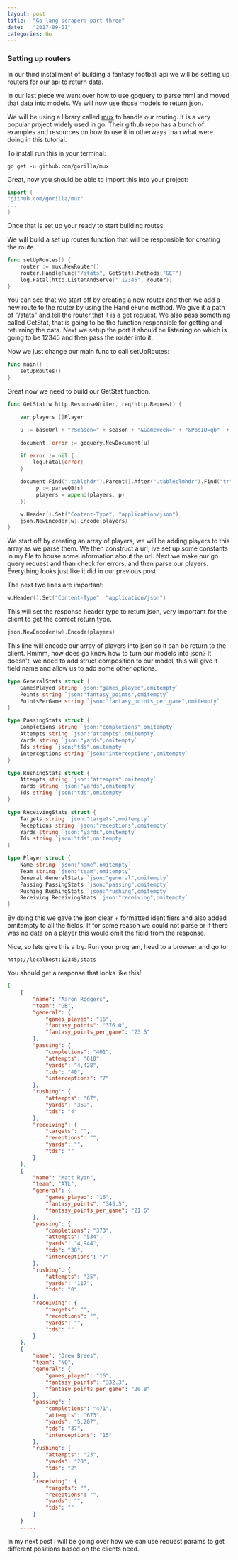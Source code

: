 ```yaml
---
layout: post
title:  "Go lang scraper: part three"
date:   "2017-09-01"
categories: Go
---
```


### Setting up routers

In our third installment of building a fantasy football api we will be setting up routers for our api to return data.

In our last piece we went over how to use goquery to parse html and moved that data into models.  We will now use those models to return json.

We will be using a library called [mux](https://github.com/gorilla/mux) to handle our routing.  It is a very popular project widely used in go.  Their github repo has a bunch of examples and resources on how to use it in otherways than what were doing in this tutorial.

To install run this in your terminal:

```
go get -u github.com/gorilla/mux
```

Great, now you should be able to import this into your project:
```go
import (
"github.com/gorilla/mux"
...
)
```

Once that is set up your ready to start building routes.

We will build a set up routes function that will be responsible for creating the route.

```go
func setUpRoutes() {
	router := mux.NewRouter()
	router.HandleFunc("/stats", GetStat).Methods("GET")
	log.Fatal(http.ListenAndServe(":12345", router))
}
```

You can see that we start off by creating a new router and then we add a new route to the router by using the HandleFunc method.  We give it a path of "/stats" and tell the router that it is a get request.  We also pass something called GetStat, that is going to be the function responsible for getting and returning the data.  Next we setup the port it should be listening on which is going to be 12345 and then pass the router into it.

Now we just change our main func to call setUpRoutes:

```go
func main() {
	setUpRoutes()
}
```

Great now we need to build our GetStat function.

```go
func GetStat(w http.ResponseWriter, req*http.Request) {

	var players []Player

  	u := baseUrl + "?Season=" + season + "&GameWeek=" + "&PosID=qb"  + "&LeagueID=" + espnId

  	document, error := goquery.NewDocument(u)

  	if error != nil {
  		log.Fatal(error)
  	}

  	document.Find(".tablehdr").Parent().After(".tableclmhdr").Find("tr").Each(func(i int, s *goquery.Selection) {
  		 p := parseQB(s)
  		 players = append(players, p)
  	})

	w.Header().Set("Content-Type", "application/json")
	json.NewEncoder(w).Encode(players)
}
```

We start off by creating an array of players, we will be adding players to this array as we parse them.  We then construct a url, ive set up some constants in my file to house some information about the url.  Next we make our go query request and than check for errors, and then parse our players.  Everything looks just like it did in our previous post.

The next two lines are important:

```go
w.Header().Set("Content-Type", "application/json")
```

This will set the response header type to return json, very important for the client to get the correct return type.

```go
json.NewEncoder(w).Encode(players)
```

This line will encode our array of players into json so it can be return to the client.  Hmmm, how does go know how to turn our models into json?  It doesn't, we need to add struct composition to our model, this will give it field name and allow us to add some other options.


```go
type GeneralStats struct {
	GamesPlayed string `json:"games_played",omitempty`
	Points string `json:"fantasy_points",omitempty`
	PointsPerGame string `json:"fantasy_points_per_game",omitempty`
}

type PassingStats struct {
	Completions string `json:"completions",omitempty`
	Attempts string `json:"attempts",omitempty`
	Yards string `json:"yards",omitempty`
	Tds string `json:"tds",omitempty`
	Interceptions string `json:"interceptions",omitempty`
}

type RushingStats struct {
	Attempts string `json:"attempts",omitempty`
	Yards string `json:"yards",omitempty`
	Tds string `json:"tds",omitempty`
}

type ReceivingStats struct {
	Targets string `json:"targets",omitempty`
	Receptions string `json:"receptions",omitempty`
	Yards string `json:"yards",omitempty`
	Tds string `json:"tds",omitempty`
}

type Player struct {
	Name string `json:"name",omitempty`
	Team string `json:"team",omitempty`
	General GeneralStats `json:"general",omitempty`
	Passing PassingStats `json:"passing",omitempty`
	Rushing RushingStats `json:"rushing",omitempty`
	Receiving ReceivingStats `json:"receiving",omitempty`
}
```


By doing this we gave the json clear + formatted identifiers and also added omitempty to all the fields.  If for some reason we could not parse or if there was no data on a player this would omit the field from the response.

Nice, so lets give this a try.  Run your program, head to a browser and go to:

```
http://localhost:12345/stats
```

You should get a response that looks like this!

```json
[
    {
        "name": "Aaron Rodgers",
        "team": "GB",
        "general": {
            "games_played": "16",
            "fantasy_points": "376.0",
            "fantasy_points_per_game": "23.5"
        },
        "passing": {
            "completions": "401",
            "attempts": "610",
            "yards": "4,428",
            "tds": "40",
            "interceptions": "7"
        },
        "rushing": {
            "attempts": "67",
            "yards": "369",
            "tds": "4"
        },
        "receiving": {
            "targets": "",
            "receptions": "",
            "yards": "",
            "tds": ""
        }
    },
    {
        "name": "Matt Ryan",
        "team": "ATL",
        "general": {
            "games_played": "16",
            "fantasy_points": "345.5",
            "fantasy_points_per_game": "21.6"
        },
        "passing": {
            "completions": "373",
            "attempts": "534",
            "yards": "4,944",
            "tds": "38",
            "interceptions": "7"
        },
        "rushing": {
            "attempts": "35",
            "yards": "117",
            "tds": "0"
        },
        "receiving": {
            "targets": "",
            "receptions": "",
            "yards": "",
            "tds": ""
        }
    },
    {
        "name": "Drew Brees",
        "team": "NO",
        "general": {
            "games_played": "16",
            "fantasy_points": "332.3",
            "fantasy_points_per_game": "20.8"
        },
        "passing": {
            "completions": "471",
            "attempts": "673",
            "yards": "5,207",
            "tds": "37",
            "interceptions": "15"
        },
        "rushing": {
            "attempts": "23",
            "yards": "20",
            "tds": "2"
        },
        "receiving": {
            "targets": "",
            "receptions": "",
            "yards": "",
            "tds": ""
        }
    }
    .....
```

In my next post I will be going over how we can use request params to get different positions based on the clients need.
